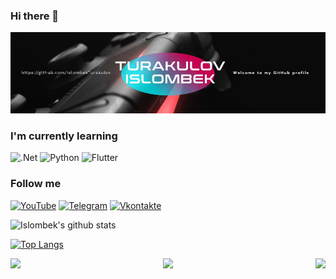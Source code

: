 ### Hi there 👋

[![Header](https://github.com/IslombekTurakulov/IslombekTurakulov/blob/main/Images/header2.jpg)](https://www.youtube.com/c/DarkPrinceOfficial)

### I'm currently learning
![.Net](https://img.shields.io/badge/-Framework-090909?style=for-the-badge&logo=.net&logoColor=E5D3FF&theme=radical)
![Python](https://img.shields.io/badge/-Python-090909?style=for-the-badge&logo=python&logoColor=47C5FB&theme=radical)
![Flutter](https://img.shields.io/badge/-Kotlin-090909?style=for-the-badge&logo=flutter&logoColor=47C5FB&theme=radical)
### Follow me
[![YouTube](https://img.shields.io/badge/-YouTube-090909?style=for-the-badge&logo=YouTube&logoColor=FF0000)](https://www.youtube.com/c/DarkPrinceOfficial)
[![Telegram](https://img.shields.io/badge/-Telegram-090909?style=for-the-badge&logo=telegram&logoColor=27A0D9)](https://t.me/MrTurakulov)
[![Vkontakte](https://img.shields.io/badge/-Vkontakte-090909?style=for-the-badge&logo=Vk&logoColor=4F7DB3)](https://vk.com/islomturakulov)

![Islombek's github stats](https://github-readme-stats.vercel.app/api?username=islombekturakulov&show_icons=true&theme=radical)

[![Top Langs](https://github-readme-stats.vercel.app/api/top-langs/?username=islombekturakulov&layout=compact&theme=radical)](https://github.com/islombekturakulov/github-readme-stats)

<div align="center">
<a href="https://github.com/islombekturakulov/github-readme-stats">
  <img align="left" src="https://github-readme-stats.vercel.app/api/pin/?username=islombekturakulov&repo=checkersgame&theme=radical" />
</a>
<a href="https://github.com/islombekturakulov/convoychat">
  <img align="right" src="https://github-readme-stats.vercel.app/api/pin/?username=islombekturakulov&repo=notepadplusplus&theme=radical" />
</a>
</div>
<div align="center">
   <img src="https://github-profile-trophy.vercel.app/?username=islombekturakulov&theme=monokai&no-frame=true&margin-w=2&title=Stars,Commit,Issue,Follower,Repo,PullRequest&row=2&column=3" 
  />
</div>


